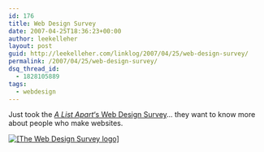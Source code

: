```yaml
---
id: 176
title: Web Design Survey
date: 2007-04-25T18:36:23+00:00
author: leekelleher
layout: post
guid: http://leekelleher.com/linklog/2007/04/25/web-design-survey/
permalink: /2007/04/25/web-design-survey/
dsq_thread_id:
  - 1828105889
tags:
  - webdesign
---
```

Just took the [_A List Apart_&#8216;s Web Design Survey](http://alistapart.com/articles/webdesignsurvey)&#8230; they want to know more about people who make websites.
  
[![[The Web Design Survey logo]](http://www.webdeveloper2.com/blog/uploaded_images/i-took-the-2007-survey-729725.gif)](http://alistapart.com/articles/webdesignsurvey)